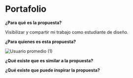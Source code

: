# Portafolio 

<strong> ¿Para qué es la propuesta? </strong>

Visibilizar y compartir mi trabajo como estudiante de diseño.

<strong> ¿Para quienes es esta propuesta? </strong>

![Usuario promedio (1)](https://user-images.githubusercontent.com/101231278/172667395-555e950a-3264-4a6f-935e-c5dd24b2e5a0.png)


<strong> ¿Qué existe que es similar a la propuesta? </strong>


<strong> ¿Qué existe que puede inspirar la propuesta? </strong>

